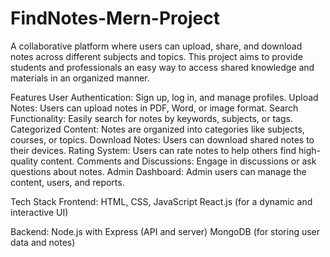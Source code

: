 # FindNotes-Mern-Project

A collaborative platform where users can upload, share, and download notes across different subjects and topics. This project aims to provide students and professionals an easy way to access shared knowledge and materials in an organized manner.

Features
User Authentication: Sign up, log in, and manage profiles.
Upload Notes: Users can upload notes in PDF, Word, or image format.
Search Functionality: Easily search for notes by keywords, subjects, or tags.
Categorized Content: Notes are organized into categories like subjects, courses, or topics.
Download Notes: Users can download shared notes to their devices.
Rating System: Users can rate notes to help others find high-quality content.
Comments and Discussions: Engage in discussions or ask questions about notes.
Admin Dashboard: Admin users can manage the content, users, and reports.


Tech Stack
Frontend:
HTML, CSS, JavaScript
React.js (for a dynamic and interactive UI)

Backend:
Node.js with Express (API and server)
MongoDB (for storing user data and notes)
